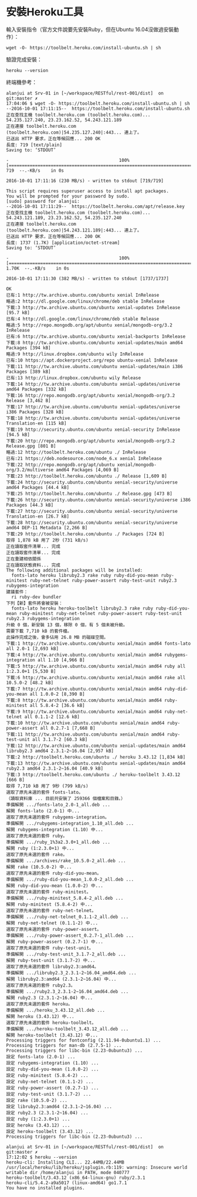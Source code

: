 # 安裝Heroku工具
輸入安裝指令（官方文件說要先安裝Ruby，但在Ubuntu 16.04沒做過安裝動作）：

    wget -O- https://toolbelt.heroku.com/install-ubuntu.sh | sh

驗證完成安裝：

    heroku --version


終端機參考：

    alanjui at Srv-01 in [~/workspace/RESTful/rest-001/dist]  on git:master ✗  
    17:04:06 $ wget -O- https://toolbelt.heroku.com/install-ubuntu.sh | sh
    --2016-10-01 17:11:15--  https://toolbelt.heroku.com/install-ubuntu.sh
    正在查找主機 toolbelt.heroku.com (toolbelt.heroku.com)... 54.235.127.240, 23.23.162.52, 54.243.121.189
    正在連接 toolbelt.heroku.com (toolbelt.heroku.com)|54.235.127.240|:443... 連上了。
    已送出 HTTP 要求，正在等候回應... 200 OK
    長度: 719 [text/plain]
    Saving to: ‘STDOUT’
    
    -                                          100%[========================================================================================>]     719  --.-KB/s    in 0s      
    
    2016-10-01 17:11:16 (230 MB/s) - written to stdout [719/719]
    
    This script requires superuser access to install apt packages.
    You will be prompted for your password by sudo.
    [sudo] password for alanjui: 
    --2016-10-01 17:11:29--  https://toolbelt.heroku.com/apt/release.key
    正在查找主機 toolbelt.heroku.com (toolbelt.heroku.com)... 54.243.121.189, 23.23.162.52, 54.235.127.240
    正在連接 toolbelt.heroku.com (toolbelt.heroku.com)|54.243.121.189|:443... 連上了。
    已送出 HTTP 要求，正在等候回應... 200 OK
    長度: 1737 (1.7K) [application/octet-stream]
    Saving to: ‘STDOUT’
    
    -                                          100%[========================================================================================>]   1.70K  --.-KB/s    in 0s      
    
    2016-10-01 17:11:30 (382 MB/s) - written to stdout [1737/1737]
    
    OK
    已有:1 http://tw.archive.ubuntu.com/ubuntu xenial InRelease
    略過:2 http://dl.google.com/linux/chrome/deb stable InRelease                                                                                                              
    下載:3 http://tw.archive.ubuntu.com/ubuntu xenial-updates InRelease [95.7 kB]                                                                                              
    已有:4 http://dl.google.com/linux/chrome/deb stable Release                                                                                                                
    略過:5 http://repo.mongodb.org/apt/ubuntu xenial/mongodb-org/3.2 InRelease                                                                                                 
    已有:6 http://tw.archive.ubuntu.com/ubuntu xenial-backports InRelease                                                                                                      
    下載:8 http://tw.archive.ubuntu.com/ubuntu xenial-updates/main amd64 Packages [394 kB]                                                                                     
    略過:9 http://linux.dropbox.com/ubuntu wily InRelease                                                                                                               
    已有:10 https://apt.dockerproject.org/repo ubuntu-xenial InRelease                                                                 
    下載:11 http://tw.archive.ubuntu.com/ubuntu xenial-updates/main i386 Packages [389 kB]                                          
    已有:13 http://linux.dropbox.com/ubuntu wily Release                                                                                             
    下載:14 http://tw.archive.ubuntu.com/ubuntu xenial-updates/universe amd64 Packages [332 kB]                                                               
    下載:16 http://repo.mongodb.org/apt/ubuntu xenial/mongodb-org/3.2 Release [3,462 B]                                                                                        
    下載:17 http://tw.archive.ubuntu.com/ubuntu xenial-updates/universe i386 Packages [328 kB]                                                                                
    下載:18 http://tw.archive.ubuntu.com/ubuntu xenial-updates/universe Translation-en [115 kB]                                                            
    下載:19 http://security.ubuntu.com/ubuntu xenial-security InRelease [94.5 kB]                                                                                
    下載:20 http://repo.mongodb.org/apt/ubuntu xenial/mongodb-org/3.2 Release.gpg [801 B]                                                                                      
    略過:12 http://toolbelt.heroku.com/ubuntu ./ InRelease                                
    已有:21 https://deb.nodesource.com/node_6.x xenial InRelease
    下載:22 http://repo.mongodb.org/apt/ubuntu xenial/mongodb-org/3.2/multiverse amd64 Packages [4,069 B]
    下載:23 http://toolbelt.heroku.com/ubuntu ./ Release [1,609 B]                        
    下載:24 http://security.ubuntu.com/ubuntu xenial-security/universe amd64 Packages [44.4 kB]
    下載:25 http://toolbelt.heroku.com/ubuntu ./ Release.gpg [473 B]
    下載:26 http://security.ubuntu.com/ubuntu xenial-security/universe i386 Packages [44.3 kB]
    下載:27 http://security.ubuntu.com/ubuntu xenial-security/universe Translation-en [26.7 kB]
    下載:28 http://security.ubuntu.com/ubuntu xenial-security/universe amd64 DEP-11 Metadata [2,266 B]
    下載:29 http://toolbelt.heroku.com/ubuntu ./ Packages [724 B]    
    取得 1,878 kB 用了 2秒 (731 kB/s)
    正在讀取套件清單... 完成
    正在讀取套件清單... 完成
    正在重建相依關係          
    正在讀取狀態資料... 完成
    The following additional packages will be installed:
      fonts-lato heroku libruby2.3 rake ruby ruby-did-you-mean ruby-minitest ruby-net-telnet ruby-power-assert ruby-test-unit ruby2.3 rubygems-integration
    建議套件：
      ri ruby-dev bundler
    下列【新】套件將會被安裝：
      fonts-lato heroku heroku-toolbelt libruby2.3 rake ruby ruby-did-you-mean ruby-minitest ruby-net-telnet ruby-power-assert ruby-test-unit ruby2.3 rubygems-integration
    升級 0 個，新安裝 13 個，移除 0 個，有 5 個未被升級。
    需要下載 7,710 kB 的套件檔。
    此操作完成之後，會多佔用 26.8 MB 的磁碟空間。
    下載:1 http://tw.archive.ubuntu.com/ubuntu xenial/main amd64 fonts-lato all 2.0-1 [2,693 kB]
    下載:4 http://tw.archive.ubuntu.com/ubuntu xenial/main amd64 rubygems-integration all 1.10 [4,966 B]     
    下載:5 http://tw.archive.ubuntu.com/ubuntu xenial/main amd64 ruby all 1:2.3.0+1 [5,530 B]                       
    下載:6 http://tw.archive.ubuntu.com/ubuntu xenial/main amd64 rake all 10.5.0-2 [48.2 kB]        
    下載:7 http://tw.archive.ubuntu.com/ubuntu xenial/main amd64 ruby-did-you-mean all 1.0.0-2 [8,390 B]
    下載:8 http://tw.archive.ubuntu.com/ubuntu xenial/main amd64 ruby-minitest all 5.8.4-2 [36.6 kB]             
    下載:9 http://tw.archive.ubuntu.com/ubuntu xenial/main amd64 ruby-net-telnet all 0.1.1-2 [12.6 kB]      
    下載:10 http://tw.archive.ubuntu.com/ubuntu xenial/main amd64 ruby-power-assert all 0.2.7-1 [7,668 B]      
    下載:11 http://tw.archive.ubuntu.com/ubuntu xenial/main amd64 ruby-test-unit all 3.1.7-2 [60.3 kB]            
    下載:12 http://tw.archive.ubuntu.com/ubuntu xenial-updates/main amd64 libruby2.3 amd64 2.3.1-2~16.04 [2,957 kB]
    下載:2 http://toolbelt.heroku.com/ubuntu ./ heroku 3.43.12 [1,834 kB]                                  
    下載:13 http://tw.archive.ubuntu.com/ubuntu xenial-updates/main amd64 ruby2.3 amd64 2.3.1-2~16.04 [40.9 kB]
    下載:3 http://toolbelt.heroku.com/ubuntu ./ heroku-toolbelt 3.43.12 [666 B]                                                                                                
    取得 7,710 kB 用了 9秒 (799 kB/s)                                                                                                                                          
    選取了原先未選的套件 fonts-lato。
    （讀取資料庫 ... 目前共安裝了 259366 個檔案和目錄。）
    準備解開 .../fonts-lato_2.0-1_all.deb ...
    解開 fonts-lato (2.0-1) 中...
    選取了原先未選的套件 rubygems-integration。
    準備解開 .../rubygems-integration_1.10_all.deb ...
    解開 rubygems-integration (1.10) 中...
    選取了原先未選的套件 ruby。
    準備解開 .../ruby_1%3a2.3.0+1_all.deb ...
    解開 ruby (1:2.3.0+1) 中...
    選取了原先未選的套件 rake。
    準備解開 .../archives/rake_10.5.0-2_all.deb ...
    解開 rake (10.5.0-2) 中...
    選取了原先未選的套件 ruby-did-you-mean。
    準備解開 .../ruby-did-you-mean_1.0.0-2_all.deb ...
    解開 ruby-did-you-mean (1.0.0-2) 中...
    選取了原先未選的套件 ruby-minitest。
    準備解開 .../ruby-minitest_5.8.4-2_all.deb ...
    解開 ruby-minitest (5.8.4-2) 中...
    選取了原先未選的套件 ruby-net-telnet。
    準備解開 .../ruby-net-telnet_0.1.1-2_all.deb ...
    解開 ruby-net-telnet (0.1.1-2) 中...
    選取了原先未選的套件 ruby-power-assert。
    準備解開 .../ruby-power-assert_0.2.7-1_all.deb ...
    解開 ruby-power-assert (0.2.7-1) 中...
    選取了原先未選的套件 ruby-test-unit。
    準備解開 .../ruby-test-unit_3.1.7-2_all.deb ...
    解開 ruby-test-unit (3.1.7-2) 中...
    選取了原先未選的套件 libruby2.3:amd64。
    準備解開 .../libruby2.3_2.3.1-2~16.04_amd64.deb ...
    解開 libruby2.3:amd64 (2.3.1-2~16.04) 中...
    選取了原先未選的套件 ruby2.3。
    準備解開 .../ruby2.3_2.3.1-2~16.04_amd64.deb ...
    解開 ruby2.3 (2.3.1-2~16.04) 中...
    選取了原先未選的套件 heroku。
    準備解開 .../heroku_3.43.12_all.deb ...
    解開 heroku (3.43.12) 中...
    選取了原先未選的套件 heroku-toolbelt。
    準備解開 .../heroku-toolbelt_3.43.12_all.deb ...
    解開 heroku-toolbelt (3.43.12) 中...
    Processing triggers for fontconfig (2.11.94-0ubuntu1.1) ...
    Processing triggers for man-db (2.7.5-1) ...
    Processing triggers for libc-bin (2.23-0ubuntu3) ...
    設定 fonts-lato (2.0-1) ...
    設定 rubygems-integration (1.10) ...
    設定 ruby-did-you-mean (1.0.0-2) ...
    設定 ruby-minitest (5.8.4-2) ...
    設定 ruby-net-telnet (0.1.1-2) ...
    設定 ruby-power-assert (0.2.7-1) ...
    設定 ruby-test-unit (3.1.7-2) ...
    設定 rake (10.5.0-2) ...
    設定 libruby2.3:amd64 (2.3.1-2~16.04) ...
    設定 ruby2.3 (2.3.1-2~16.04) ...
    設定 ruby (1:2.3.0+1) ...
    設定 heroku (3.43.12) ...
    設定 heroku-toolbelt (3.43.12) ...
    Processing triggers for libc-bin (2.23-0ubuntu3) ...
    
    alanjui at Srv-01 in [~/workspace/RESTful/rest-001/dist]  on git:master ✗  
    17:12:02 $ heroku --version
    heroku-cli: Installing CLI... 22.44MB/22.44MB
    /usr/local/heroku/lib/heroku/jsplugin.rb:119: warning: Insecure world writable dir /home/alanjui in PATH, mode 040777
    heroku-toolbelt/3.43.12 (x86_64-linux-gnu) ruby/2.3.1
    heroku-cli/5.4.2-a9a5017 (linux-amd64) go1.7.1
    You have no installed plugins.
    
    

